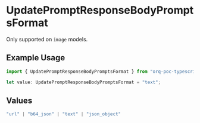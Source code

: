 # UpdatePromptResponseBodyPromptsFormat

Only supported on `image` models.

## Example Usage

```typescript
import { UpdatePromptResponseBodyPromptsFormat } from "orq-poc-typescript-multi-env-version/models/operations";

let value: UpdatePromptResponseBodyPromptsFormat = "text";
```

## Values

```typescript
"url" | "b64_json" | "text" | "json_object"
```